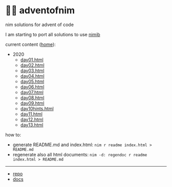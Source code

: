 # 🎄👑 adventofnim

nim solutions for advent of code

I am starting to port all solutions to use [nimib](https://github.com/pietroppeter/nimib)

current content ([home](index.html)):
* 2020
  - [day01.html](https://pietroppeter.github.io/adventofnim/2020/day01.html)
  - [day02.html](https://pietroppeter.github.io/adventofnim/2020/day02.html)
  - [day03.html](https://pietroppeter.github.io/adventofnim/2020/day03.html)
  - [day04.html](https://pietroppeter.github.io/adventofnim/2020/day04.html)
  - [day05.html](https://pietroppeter.github.io/adventofnim/2020/day05.html)
  - [day06.html](https://pietroppeter.github.io/adventofnim/2020/day06.html)
  - [day07.html](https://pietroppeter.github.io/adventofnim/2020/day07.html)
  - [day08.html](https://pietroppeter.github.io/adventofnim/2020/day08.html)
  - [day09.html](https://pietroppeter.github.io/adventofnim/2020/day09.html)
  - [day10hints.html](https://pietroppeter.github.io/adventofnim/2020/day10hints.html)
  - [day11.html](https://pietroppeter.github.io/adventofnim/2020/day11.html)
  - [day12.html](https://pietroppeter.github.io/adventofnim/2020/day12.html)
  - [day13.html](https://pietroppeter.github.io/adventofnim/2020/day13.html)

how to:

* generate README.md and index.html: `nim r readme index.html > README.md`
* regenerate also all html documents: `nim -d: regendoc r readme index.html > README.md`

---

* [repo](https://github.com/pietroppeter/adventofnim/)
* [docs](https://pietroppeter.github.io/adventofnim/)

